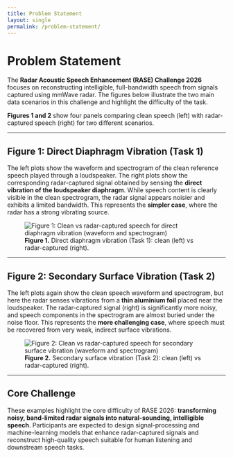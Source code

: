 ```yaml
---
title: Problem Statement
layout: single
permalink: /problem-statement/
---
```


# Problem Statement

The **Radar Acoustic Speech Enhancement (RASE) Challenge 2026** focuses on reconstructing intelligible, full-bandwidth speech from signals captured using mmWave radar. The figures below illustrate the two main data scenarios in this challenge and highlight the difficulty of the task.

**Figures 1 and 2** show four panels comparing clean speech (left) with radar-captured speech (right) for two different scenarios.

---

## Figure 1: Direct Diaphragm Vibration (Task 1)

The left plots show the waveform and spectrogram of the clean reference speech played through a loudspeaker. The right plots show the corresponding radar-captured signal obtained by sensing the **direct vibration of the loudspeaker diaphragm**. While speech content is clearly visible in the clean spectrogram, the radar signal appears noisier and exhibits a limited bandwidth. This represents the **simpler case**, where the radar has a strong vibrating source.

<figure>
  <img src="/assets/image/rase_fig1.png" alt="Figure 1: Clean vs radar-captured speech for direct diaphragm vibration (waveform and spectrogram)">
  <figcaption><strong>Figure 1.</strong> Direct diaphragm vibration (Task 1): clean (left) vs radar-captured (right).</figcaption>
</figure>

---

## Figure 2: Secondary Surface Vibration (Task 2)

The left plots again show the clean speech waveform and spectrogram, but here the radar senses vibrations from a **thin aluminium foil** placed near the loudspeaker. The radar-captured signal (right) is significantly more noisy, and speech components in the spectrogram are almost buried under the noise floor. This represents the **more challenging case**, where speech must be recovered from very weak, indirect surface vibrations.

<figure>
  <img src="/assets/image/rase_fig2.png" alt="Figure 2: Clean vs radar-captured speech for secondary surface vibration (waveform and spectrogram)">
  <figcaption><strong>Figure 2.</strong> Secondary surface vibration (Task 2): clean (left) vs radar-captured (right).</figcaption>
</figure>

---

## Core Challenge

These examples highlight the core difficulty of RASE 2026: **transforming noisy, band-limited radar signals into natural-sounding, intelligible speech**. Participants are expected to design signal-processing and machine-learning models that enhance radar-captured signals and reconstruct high-quality speech suitable for human listening and downstream speech tasks.
